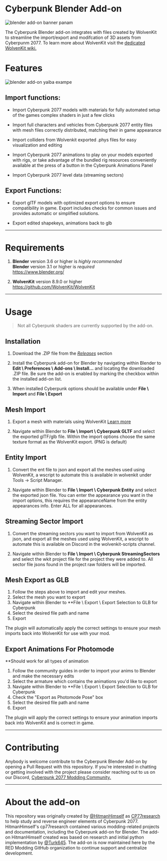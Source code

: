 # Cyberpunk Blender Add-on

![blender add-on banner panam](https://github.com/WolvenKit/Cyberpunk-Blender-add-on/assets/65016231/a0489b07-68af-4a90-b53e-1ad3ef271f4a)

The Cyberpunk Blender add-on integrates with files created by WolvenKit to streamline the import/export and modifcation of 3D assets from Cyberpunm 2077. To learn more about WolvenKit visit the [dedicated WolvenKit wiki.](https://wiki.redmodding.org/wolvenkit)

# Features

![blender add-on yaiba exampe](https://github.com/WolvenKit/Cyberpunk-Blender-add-on/assets/65016231/fffb9aab-c5f0-4f77-9a63-bdbee941708e)

## Import functions:

- Import Cyberpunk 2077 models with materials for fully automated setup of the games complex shaders in just a few clicks

- Import full characters and vehicles from Cyberpunk 2077 entity files with mesh files correctly distributed, matching their in game appearance

- Import colliders from Wolvenkit exported .phys files for easy visualization and editing

- Import Cyberpunk 2077 animations to play on your models exported with rigs, or take advantage of the bundled rig resources conveniently available at the press of a button in the Cyberpunk Animations Panel

- Import Cyberpunk 2077 level data (streaming sectors)

## Export Functions:

- Export glTF models with optimized export options to ensure compatibility in game. Export includes checks for common issues and provides automatic or simplified solutions. 

- Export edited shapekeys,  animations back to glb 

---

# Requirements

1) **Blender** version 3.6 or higher is *highly recommended*
<br>**Blender** version 3.1 or higher is *required*
<br>https://www.blender.org/<br/>

2) **WolvenKit** version 8.9.0 or higher
<br>https://github.com/WolvenKit/WolvenKit<br/>

---

# Usage

> Not all Cyberpunk shaders are currently supported by the add-on.

## Installation

1) Download the .ZIP file from the [*Releases*](https://github.com/WolvenKit/Cyberpunk-Blender-add-on/releases) section

2) Install the Cyberpunk add-on for Blender by navigating within Blender to **Edit \ Preferences \ Add-ons \ Install...** and locating the downloaded .ZIP file. Be sure the add-on is enabled by marking the checkbox within the installed add-on list.

3) When installed Cyberpunk options should be available under **File \ Import** and **File \ Export**

## Mesh Import

1) Export a mesh with materials using WolvenKit [Learn more](https://wiki.redmodding.org/wolvenkit/wolvenkit-app/usage/blender-integration)

2) Navigate within Blender to **File \ Import \ Cyberpunk GLTF** and select the exported glTF/glb file. Within the import options choose the same texture format as the WolvenKit export. (PNG is default)

## Entity Import

1) Convert the ent file to json and export all the meshes used using WolvenKit, a wscript to automate this is available in wolvenkit under Tools -> Script Manager.

2) Navigate within Blender to **File \ Import \ Cyberpunk Entity** and select the exported json file. You can enter the appearance you want in the import options, this requires the appearanceName from the entity appearances info. Enter ALL for all appearances.

## Streaming Sector Import

1) Convert the streaming sectors you want to import from WolvenKit as json, and export all the meshes used using WolvenKit, a wscript to automate this is available on Discord in the wolvenkit-scripts channel.

2) Navigate within Blender to **File \ Import \ Cyberpunk StreamingSectors** and select the wkit project file for the project they were added to. All sector file jsons found in the project raw folders will be imported.

## Mesh Export as GLB

1) Follow the steps above to import and edit your meshes.
2) Select the mesh you want to export
3) Navigate within Blender to **File \ Export \ Export Selection to GLB for Cyberpunk
4) Select the desired file path and name
5) Export

The plugin will automatically apply the correct settings to ensure your mesh imports back into WolvenKit for use with your mod.

## Export Animations For Photomode
**Should work for all types of animation 

1) Follow the community guides in order to import your anims to Blender and make the necessary edits
2) Select the armature which contains the animations you'd like to export
3) Navigate within Blender to **File \ Export \ Export Selection to GLB for Cyberpunk
4) Check the "Export as Photomode Pose" box
5) Select the desired file path and name
6) Export

The plugin will apply the correct settings to ensure your animation imports back into WolvenKit and is correct in game.

---

# Contributing

Anybody is welcome contribute to the Cyberpunk Blender Add-on by opening a Pull Request with this repository. If you're interested in chatting or getting involved with the project please consider reaching out to us on our Discord, [Cyberpunk 2077 Modding Community.](https://discord.gg/Epkq79kd96)

---

# About the add-on

This repository was originally created by [@HitmanHimself](https://github.com/HitmanHimself) as [CP77research](https://github.com/HitmanHimself/cp77research)
 to help study and reverse engineer elements of Cyberpunk 2077. HitmanHimself's cp77research contained various modding-related projects and documentation, including the Cyberpunk add-on for Blender. The add-on HitmanHimself created was based on research and initial python implementation by [@Turk645](https://github.com/Turk645). The add-on is now maintained here by the RED Modding GitHub organization to continue support and centralize development.
